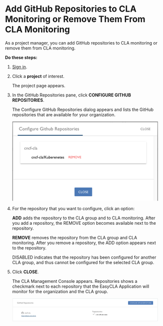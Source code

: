 # Add GitHub Repositories to CLA Monitoring or Remove Them From CLA Monitoring
As a project manager, you can add GitHub repositories to CLA monitoring or remove them from CLA monitoring.

**Do these steps:**

1. [Sign in](Sign-In-to-the-CLA-Management-Console.md).

1. Click a **project** of interest.

   The project page appears.

1. In the GitHub Repositories pane, click **CONFIGURE GITHUB REPOSITORIES**.

   The Configure GitHub Repositories dialog appears and lists the GitHub repositories that are available for your organization.

   ![CLA Configure GitHub Repositories](imgs/CLA-Configure-GitHub-Repositories.png)

1. For the repository that you want to configure, click an option:

   **ADD** adds the repository to the CLA group and to CLA monitoring. After you add a repository, the REMOVE option becomes available next to the repository.

   **REMOVE** removes the repository from the CLA group and CLA monitoring. After you remove a repository, the ADD option appears next to the repository.

   DISABLED indicates that the repository has been configured for another CLA group, and thus cannot be configured for the selected CLA group. 

1. Click **CLOSE**.

   The CLA Management Console appears. Repositories shows a checkmark next to each repository that the EasyCLA Application will monitor for the organization and the CLA group.

   ![CLA GitHub Repositories](imgs/CLA-GitHub-Repositories.png)